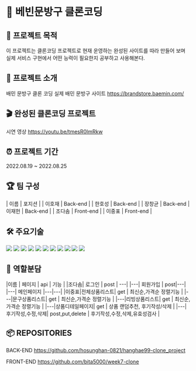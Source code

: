 # 🛵 베빈문방구 클론코딩

## 🚀 프로젝트 목적
이 프로젝트는 클론코딩 프로젝트로 현재 운영하는 완성된 사이트를 따라 만들어 보며 실제 서비스 구현에서 어떤 능력이 필요한지 공부하고 사용해본다.

## 🎤 프로젝트 소개
배민 문방구 클론 코딩 
실제 배민 문방구 사이트 
https://brandstore.baemin.com/

## 🎬 완성된 클론코딩 프로젝트
시연 영상
https://youtu.be/tmesR0lmRkw


## ⏰ 프로젝트 기간
2022.08.19 ~ 2022.08.25

## 🏆 팀 구성
| 이름	| 포지션 |
| 이호재 | Back-end |
| 한호성	| Back-end |
| 장창균 | Back-end 
| 이재헌	| Back-end |
| 조다솜 | Front-end |
| 이중표 | Front-end |

## 🛠 주요기술
<img src="https://img.shields.io/badge/java-007396?style=for-the-badge&logo=java&logoColor=white">
<img src="https://img.shields.io/badge/amazonaws-232F3E?style=for-the-badge&logo=amazonaws&logoColor=white">
<img src="https://img.shields.io/badge/spring-6DB33F?style=for-the-badge&logo=spring&logoColor=white"> 
<img src="https://img.shields.io/badge/firebase-FFCA28?style=for-the-badge&logo=firebase&logoColor=white">
<img src="https://img.shields.io/badge/javascript-F7DF1E?style=for-the-badge&logo=javascript&logoColor=black"> 
<img src="https://img.shields.io/badge/react-61DAFB?style=for-the-badge&logo=react&logoColor=white"> 
<img src="https://img.shields.io/badge/redux-764ABC?style=for-the-badge&logo=redux&logoColor=white"> 
<img src="https://img.shields.io/badge/reduxtoolkit-764ABC?style=for-the-badge&logo=redux&logoColor=white">
<img src="https://img.shields.io/badge/styledcomponents-DB7093?style=for-the-badge&logo=styledcomponents&logoColor=white">
<img src="https://img.shields.io/badge/github-181717?style=for-the-badge&logo=github&logoColor=white">
<img src="https://img.shields.io/badge/git-F05032?style=for-the-badge&logo=git&logoColor=white">

## 👥 역할분담
|이름 | 페이지 | api | 기능 |
|조다솜| 로그인 | post | ---|
|---| 회원가입 | post|---|
|---| 메인페이지 |---|---|
|이중표|전체상품리스트| get | 최신순,가격순 정렬기능 |
|---|문구상품리스트| get | 최신순,가격순 정렬기능 |
|---|리빙상품리스트| get | 최신순,가격순 정렬기능 |
|---|상품디테일페이지| get | 상품 랜덤추천, 후기작성/삭제 |
|---|후기작성,수정,삭제| post,put,delete | 후기작성,수정,삭제,유효성검사 |

## 📦 REPOSITORIES

BACK-END
https://github.com/hosunghan-0821/hanghae99-clone_project

FRONT-END
https://github.com/bita5000/week7-clone
